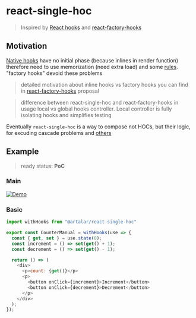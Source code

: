 # react-single-hoc

> Inspired by [React hooks](https://reactjs.org/docs/hooks-intro.html) and [react-factory-hooks](https://github.com/PutziSan/react-factory-hooks)

## Motivation

[Native hooks](https://reactjs.org/docs/hooks-intro.html) have no initial phase (because inlines in render function) therefore need to use memorization (need extra load) and some [rules](https://reactjs.org/docs/hooks-rules.html). "factory hooks" devoid these problems

> detailed motivation about inline hooks vs factory hooks you can find in [react-factory-hooks](https://github.com/PutziSan/react-factory-hooks) proposal

> difference between react-single-hoc and react-factory-hooks in usage local vs global hooks controller. Local controller is fully isolating hooks and simplifies testing

Eventually `react-single-hoc` is a way to compose not HOCs, but their logic, for excuding cascade problems and [others](https://reactjs.org/docs/hooks-intro.html#motivation)

## Example

> ready status: **PoC**

### Main

[![Demo](https://codesandbox.io/static/img/play-codesandbox.svg)](https://codesandbox.io/s/01z7mz90rv)

### Basic
```javascript
import withHooks from "@artalar/react-single-hoc"

export const CounterManual = withHooks(use => {
  const { get, set } = use.state(0);
  const increment = () => set(get() + 1);
  const decrement = () => set(get() - 1);

  return () => (
    <div>
      <p>count: {get()}</p>
      <p>
        <button onClick={increment}>Increment</button>
        <button onClick={decrement}>Decrement</button>
      </p>
    </div>
  );
});
```